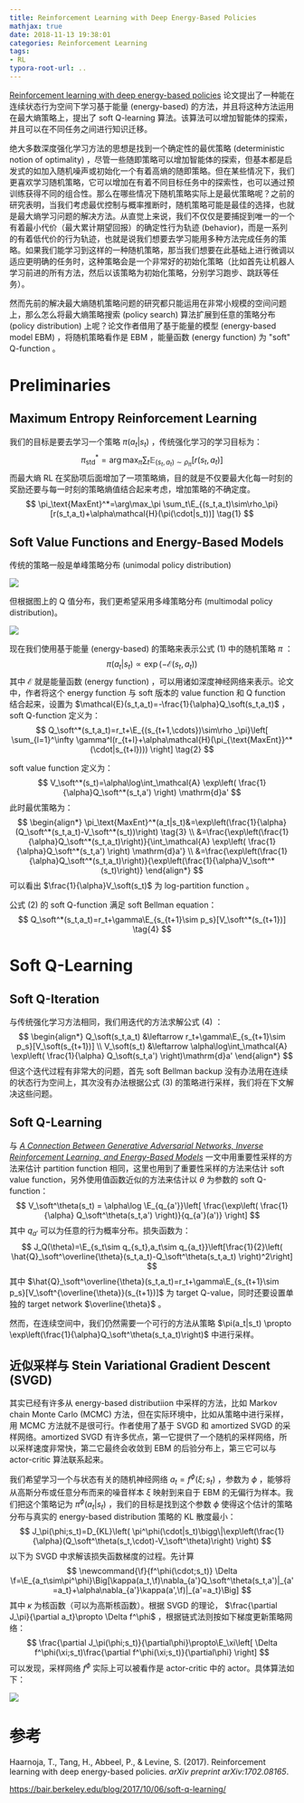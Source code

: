 ```yaml
---
title: Reinforcement Learning with Deep Energy-Based Policies
mathjax: true
date: 2018-11-13 19:38:01
categories: Reinforcement Learning
tags:
- RL
typora-root-url: ..
---
```


[Reinforcement learning with deep energy-based policies](https://arxiv.org/abs/1702.08165) 论文提出了一种能在连续状态行为空间下学习基于能量 (energy-based) 的方法，并且将这种方法运用在最大熵策略上，提出了 soft Q-learning 算法。该算法可以增加智能体的探索，并且可以在不同任务之间进行知识迁移。

<!--more-->

绝大多数深度强化学习方法的思想是找到一个确定性的最优策略 (deterministic notion of optimality) ，尽管一些随即策略可以增加智能体的探索，但基本都是启发式的如加入随机噪声或初始化一个有着高熵的随即策略。但在某些情况下，我们更喜欢学习随机策略，它可以增加在有着不同目标任务中的探索性，也可以通过预训练获得不同的组合性。那么在哪些情况下随机策略实际上是最优策略呢？之前的研究表明，当我们考虑最优控制与概率推断时，随机策略可能是最佳的选择，也就是最大熵学习问题的解决方法。从直觉上来说，我们不仅仅是要捕捉到唯一的一个有着最小代价（最大累计期望回报）的确定性行为轨迹 (behavior)，而是一系列的有着低代价的行为轨迹，也就是说我们想要去学习能用多种方法完成任务的策略。如果我们能学习到这样的一种随机策略，那当我们想要在此基础上进行微调以适应更明确的任务时，这种策略会是一个非常好的初始化策略（比如首先让机器人学习前进的所有方法，然后以该策略为初始化策略，分别学习跑步、跳跃等任务）。

然而先前的解决最大熵随机策略问题的研究都只能运用在非常小规模的空间问题上，那么怎么将最大熵策略搜索 (policy search) 算法扩展到任意的策略分布 (policy distribution) 上呢？论文作者借用了基于能量的模型 (energy-based model EBM) ，将随机策略看作是 EBM ，能量函数 (energy function) 为 "soft" Q-function 。

# Preliminaries

## Maximum Entropy Reinforcement Learning

我们的目标是要去学习一个策略 $\pi(a_t|s_t)$ ，传统强化学习的学习目标为：
$$
\newcommand{\E}{\mathbb{E}}
\pi_\text{std}^*=\arg\max_\pi \sum_t\E_{(s_t,a_t)\sim\rho_\pi}[r(s_t,a_t)]
$$
而最大熵 RL 在奖励项后面增加了一项策略熵，目的就是不仅要最大化每一时刻的奖励还要与每一时刻的策略熵值结合起来考虑，增加策略的不确定度。
$$
\pi_\text{MaxEnt}^*=\arg\max_\pi \sum_t\E_{(s_t,a_t)\sim\rho_\pi}[r(s_t,a_t)+\alpha\mathcal{H}(\pi(\cdot|s_t))] \tag{1}
$$

## Soft Value Functions and Energy-Based Models

传统的策略一般是单峰策略分布 (unimodal policy distribution)

![](/images/2018-11-13-Reinforcement-Learning-with-Deep-Energy-Based-Policies/figure_3a_unimodal-policy.png)

但根据图上的 Q 值分布，我们更希望采用多峰策略分布 (multimodal policy distribution)。

![](/images/2018-11-13-Reinforcement-Learning-with-Deep-Energy-Based-Policies/figure_3b_multimodal_policy.png)

现在我们使用基于能量 (energy-based) 的策略来表示公式 (1) 中的随机策略 $\pi$ ：
$$
\newcommand{\soft}{\text{soft}}
\newcommand{\E}{\mathbb{E}}
\pi(a_t|s_t) \propto \exp(-\mathcal{E}(s_t,a_t))
$$
其中 $\mathcal{E}$ 就是能量函数 (energy function) ，可以用诸如深度神经网络来表示。论文中，作者将这个 energy function 与 soft 版本的 value function 和 Q function 结合起来，设置为 $\mathcal{E}(s_t,a_t)=-\frac{1}{\alpha}Q_\soft(s_t,a_t)$ ，soft Q-function 定义为：
$$
Q_\soft^*(s_t,a_t)=r_t+\E_{(s_{t+1,\cdots})\sim\rho _\pi}\left[ \sum_{l=1}^\infty \gamma^l(r_{t+l}+\alpha\mathcal{H}(\pi_{\text{MaxEnt}}^*(\cdot|s_{t+l}))) \right] \tag{2}
$$

soft value function 定义为：
$$
V_\soft^*(s_t)=\alpha\log\int_\mathcal{A} \exp\left( \frac{1}{\alpha}Q_\soft^*(s_t,a') \right) \mathrm{d}a'
$$
此时最优策略为：
$$
\begin{align*}
\pi_\text{MaxEnt}^*(a_t|s_t)&=\exp\left(\frac{1}{\alpha}(Q_\soft^*(s_t,a_t)-V_\soft^*(s_t))\right) \tag{3} \\
&=\frac{\exp\left(\frac{1}{\alpha}Q_\soft^*(s_t,a_t)\right)}{\int_\mathcal{A} \exp\left( \frac{1}{\alpha}Q_\soft^*(s_t,a') \right) \mathrm{d}a'} \\
&=\frac{\exp\left(\frac{1}{\alpha}Q_\soft^*(s_t,a_t)\right)}{\exp\left(\frac{1}{\alpha}V_\soft^*(s_t)\right)}
\end{align*}
$$
可以看出 $\frac{1}{\alpha}V_\soft(s_t)$ 为 log-partition function 。

公式 (2) 的 soft Q-function 满足 soft Bellman equation：
$$
Q_\soft^*(s_t,a_t)=r_t+\gamma\E_{s_{t+1}\sim p_s}[V_\soft^*(s_{t+1})] \tag{4}
$$

# Soft Q-Learning

## Soft Q-Iteration

与传统强化学习方法相同，我们用迭代的方法求解公式 (4) ：
$$
\begin{align*}
Q_\soft(s_t,a_t) &\leftarrow r_t+\gamma\E_{s_{t+1}\sim p_s}[V_\soft(s_{t+1})] \\
V_\soft(s_t) &\leftarrow \alpha\log\int_\mathcal{A} \exp\left( \frac{1}{\alpha} Q_\soft(s_t,a') \right)\mathrm{d}a'
\end{align*}
$$
但这个迭代过程有非常大的问题，首先 soft Bellman backup 没有办法用在连续的状态行为空间上，其次没有办法根据公式 (3) 的策略进行采样，我们将在下文解决这些问题。

## Soft Q-Learning

与 *[A Connection Between Generative Adversarial Networks, Inverse Reinforcement Learning, and Energy-Based Models](https://bluefisher.github.io/2018/11/12/A-Connection-Between-Generative-Adversarial-Networks-Inverse-Reinforcement-Learning-and-Energy-Based-Models/)* 一文中用重要性采样的方法来估计 partition function 相同，这里也用到了重要性采样的方法来估计 soft value function，另外使用值函数近似的方法来估计以 $\theta$ 为参数的 soft Q-function：
$$
V_\soft^\theta(s_t) = \alpha\log \E_{q_{a'}}\left[ \frac{\exp\left( \frac{1}{\alpha} Q_\soft^\theta(s_t,a') \right)}{q_{a'}(a')} \right]
$$
其中 $q_{a'}$ 可以为任意的行为概率分布。损失函数为：
$$
J_Q(\theta)=\E_{s_t\sim q_{s_t},a_t\sim q_{a_t}}\left[\frac{1}{2}\left( \hat{Q}_\soft^\overline{\theta}(s_t,a_t)-Q_\soft^\theta(s_t,a_t) \right)^2\right]
$$
其中 $\hat{Q}_\soft^\overline{\theta}(s_t,a_t)=r_t+\gamma\E_{s_{t+1}\sim p_s}[V_\soft^{\overline{\theta}}(s_{t+1})]$  为 target Q-value，同时还要设置单独的 target network $\overline{\theta}$ 。

然而，在连续空间中，我们仍然需要一个可行的方法从策略 $\pi(a_t|s_t) \propto \exp\left(\frac{1}{\alpha}Q_\soft^\theta(s_t,a_t)\right)$ 中进行采样。

## 近似采样与 Stein Variational Gradient Descent (SVGD) 

其实已经有许多从 energy-based distributiion 中采样的方法，比如 Markov chain Monte Carlo (MCMC) 方法，但在实际环境中，比如从策略中进行采样，用 MCMC 方法就不是很可行。作者使用了基于 SVGD 和 amortized SVGD 的采样网络。amortized SVGD 有许多优点，第一它提供了一个随机的采样网络，所以采样速度非常快，第二它最终会收敛到 EBM 的后验分布上，第三它可以与 actor-critic 算法联系起来。

我们希望学习一个与状态有关的随机神经网络 $a_t=f^\phi(\xi;s_t)$ ，参数为 $\phi$ ，能够将从高斯分布或任意分布而来的噪音样本 $\xi$ 映射到来自于 EBM 的无偏行为样本。我们把这个策略记为 $\pi^\phi(a_t|s_t)$ ，我们的目标是找到这个参数 $\phi$ 使得这个估计的策略分布与真实的 energy-based distribution 策略的 KL 散度最小：
$$
J_\pi(\phi;s_t)=D_{KL}\left( \pi^\phi(\cdot|s_t)\bigg\|\exp\left(\frac{1}{\alpha}(Q_\soft^\theta(s_t,\cdot)-V_\soft^\theta)\right) \right)
$$
以下为 SVGD 中求解该损失函数梯度的过程。先计算
$$
\newcommand{\f}{f^\phi(\cdot;s_t)}
\Delta \f=\E_{a_t\sim\pi^\phi}\Big[\kappa(a_t,\f)\nabla_{a'}Q_\soft^\theta(s_t,a')|_{a'=a_t}+\alpha\nabla_{a'}\kappa(a',\f)|_{a'=a_t}\Big]
$$
其中 $\kappa$ 为核函数（可以为高斯核函数）。根据 SVGD 的理论， $\frac{\partial J_\pi}{\partial a_t}\propto \Delta f^\phi$  ，根据链式法则按如下梯度更新策略网络：
$$
\frac{\partial J_\pi(\phi;s_t)}{\partial\phi}\propto\E_\xi\left[ \Delta f^\phi(\xi;s_t)\frac{\partial f^\phi(\xi;s_t)}{\partial\phi} \right]
$$
可以发现，采样网络 $f^\phi$ 实际上可以被看作是 actor-critic 中的 actor。具体算法如下：

![](/images/2018-11-13-Reinforcement-Learning-with-Deep-Energy-Based-Policies/ijPplQ.png)

# 参考

Haarnoja, T., Tang, H., Abbeel, P., & Levine, S. (2017). Reinforcement learning with deep energy-based policies. *arXiv preprint arXiv:1702.08165*.

https://bair.berkeley.edu/blog/2017/10/06/soft-q-learning/